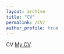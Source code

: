 ```yaml
---
layout: archive
title: "CV"
permalink: /CV/
author_profile: true
---
```


<p>CV <a href="../files/CV_khaled.pdf">My CV</a>.</p>

